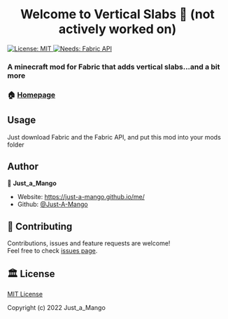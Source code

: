<h1 align="center">Welcome to Vertical Slabs 👋 (not actively worked on)</h1>
<p>
  <a href="#" target="_blank">
    <img alt="License: MIT" src="https://img.shields.io/badge/License-MIT-yellow.svg" />
    <img alt="Needs: Fabric API" src="https://img.shields.io/badge/Needs-Fabric API-dcd4b4.svg" />
  </a>
</p>

### A minecraft mod for Fabric that adds vertical slabs...and a bit more

### 🏠 [Homepage](https://github.com/Just-A-Mango/VerticalSlabs#readme)


## Usage


Just download Fabric and the Fabric API, and put this mod into your mods folder


## Author

👤 **Just_a_Mango**

* Website: https://just-a-mango.github.io/me/
* Github: [@Just-A-Mango](https://github.com/Just-A-Mango)

## 🤝 Contributing

Contributions, issues and feature requests are welcome!<br />Feel free to check [issues page](https://github.com/Just-A-Mango/VerticalSlabs/issues).

## 🏛️ License
[MIT License](https://github.com/just-a-mango/VerticalSlabs/blob/1.17/LICENSE)

Copyright (c) 2022 Just_a_Mango
